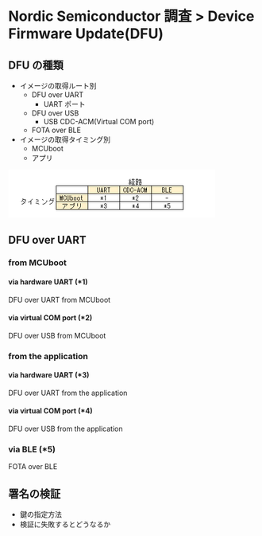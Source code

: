 # Nordic Semiconductor 調査 > Device Firmware Update(DFU)


## DFU の種類

* イメージの取得ルート別
  * DFU over UART
    * UART ポート
  * DFU over USB
    * USB CDC-ACM(Virtual COM port)
  * FOTA over BLE
* イメージの取得タイミング別
  * MCUboot
  * アプリ

![image](images/pattern.png)

## DFU over UART

### from MCUboot

#### via hardware UART (*1)

DFU over UART from MCUboot

#### via virtual COM port (*2)

DFU over USB from MCUboot

### from the application

#### via hardware UART (*3)

DFU over UART from the application

#### via virtual COM port (*4)

DFU over USB from the application

### via BLE (*5)

FOTA over BLE

## 署名の検証

* 鍵の指定方法
* 検証に失敗するとどうなるか
